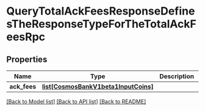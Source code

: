 # QueryTotalAckFeesResponseDefinesTheResponseTypeForTheTotalAckFeesRpc

## Properties
Name | Type | Description | Notes
------------ | ------------- | ------------- | -------------
**ack_fees** | [**list[CosmosBankV1beta1InputCoins]**](CosmosBankV1beta1InputCoins.md) |  | [optional] 

[[Back to Model list]](../README.md#documentation-for-models) [[Back to API list]](../README.md#documentation-for-api-endpoints) [[Back to README]](../README.md)

